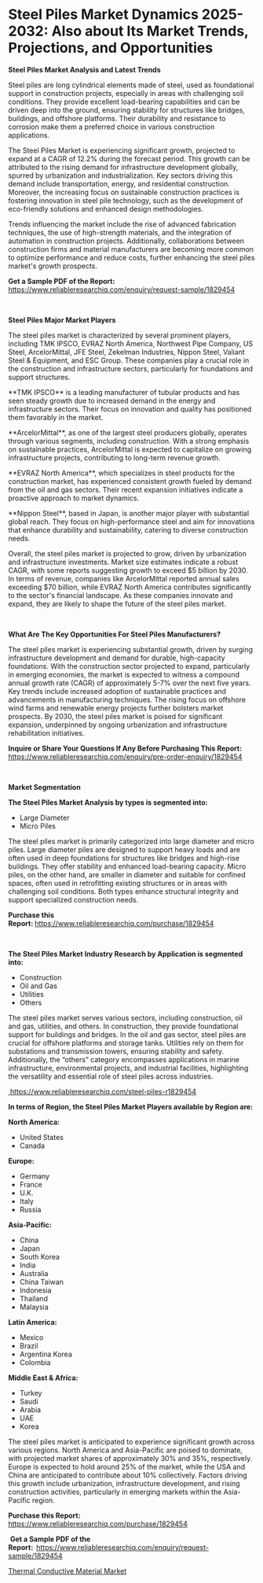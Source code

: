 <p><h1>Steel Piles Market Dynamics 2025-2032: Also about Its Market Trends, Projections, and Opportunities</h1></p><p><strong>Steel Piles Market Analysis and Latest Trends</strong></p>
<p><p>Steel piles are long cylindrical elements made of steel, used as foundational support in construction projects, especially in areas with challenging soil conditions. They provide excellent load-bearing capabilities and can be driven deep into the ground, ensuring stability for structures like bridges, buildings, and offshore platforms. Their durability and resistance to corrosion make them a preferred choice in various construction applications.</p><p>The Steel Piles Market is experiencing significant growth, projected to expand at a CAGR of 12.2% during the forecast period. This growth can be attributed to the rising demand for infrastructure development globally, spurred by urbanization and industrialization. Key sectors driving this demand include transportation, energy, and residential construction. Moreover, the increasing focus on sustainable construction practices is fostering innovation in steel pile technology, such as the development of eco-friendly solutions and enhanced design methodologies.</p><p>Trends influencing the market include the rise of advanced fabrication techniques, the use of high-strength materials, and the integration of automation in construction projects. Additionally, collaborations between construction firms and material manufacturers are becoming more common to optimize performance and reduce costs, further enhancing the steel piles market's growth prospects.</p></p>
<p><strong>Get a Sample PDF of the Report:&nbsp;</strong> <a href="https://www.reliableresearchiq.com/enquiry/request-sample/1829454?utm_campaign=3068&utm_medium=2&utm_source=Github&utm_content=ia&utm_term=01042025&utm_id=steel-piles">https://www.reliableresearchiq.com/enquiry/request-sample/1829454</a></p>
<p>&nbsp;</p>
<p><strong>Steel Piles Major Market Players</strong></p>
<p><p>The steel piles market is characterized by several prominent players, including TMK IPSCO, EVRAZ North America, Northwest Pipe Company, US Steel, ArcelorMittal, JFE Steel, Zekelman Industries, Nippon Steel, Valiant Steel & Equipment, and ESC Group. These companies play a crucial role in the construction and infrastructure sectors, particularly for foundations and support structures.</p><p>**TMK IPSCO** is a leading manufacturer of tubular products and has seen steady growth due to increased demand in the energy and infrastructure sectors. Their focus on innovation and quality has positioned them favorably in the market.</p><p>**ArcelorMittal**, as one of the largest steel producers globally, operates through various segments, including construction. With a strong emphasis on sustainable practices, ArcelorMittal is expected to capitalize on growing infrastructure projects, contributing to long-term revenue growth.</p><p>**EVRAZ North America**, which specializes in steel products for the construction market, has experienced consistent growth fueled by demand from the oil and gas sectors. Their recent expansion initiatives indicate a proactive approach to market dynamics.</p><p>**Nippon Steel**, based in Japan, is another major player with substantial global reach. They focus on high-performance steel and aim for innovations that enhance durability and sustainability, catering to diverse construction needs.</p><p>Overall, the steel piles market is projected to grow, driven by urbanization and infrastructure investments. Market size estimates indicate a robust CAGR, with some reports suggesting growth to exceed $5 billion by 2030. In terms of revenue, companies like ArcelorMittal reported annual sales exceeding $70 billion, while EVRAZ North America contributes significantly to the sector's financial landscape. As these companies innovate and expand, they are likely to shape the future of the steel piles market.</p></p>
<p>&nbsp;</p>
<p><strong>What Are The Key Opportunities For Steel Piles Manufacturers?</strong></p>
<p><p>The steel piles market is experiencing substantial growth, driven by surging infrastructure development and demand for durable, high-capacity foundations. With the construction sector projected to expand, particularly in emerging economies, the market is expected to witness a compound annual growth rate (CAGR) of approximately 5-7% over the next five years. Key trends include increased adoption of sustainable practices and advancements in manufacturing techniques. The rising focus on offshore wind farms and renewable energy projects further bolsters market prospects. By 2030, the steel piles market is poised for significant expansion, underpinned by ongoing urbanization and infrastructure rehabilitation initiatives.</p></p>
<p><strong>Inquire or Share Your Questions If Any Before Purchasing This Report:</strong> <a href="https://www.reliableresearchiq.com/enquiry/pre-order-enquiry/1829454?utm_campaign=3068&utm_medium=2&utm_source=Github&utm_content=ia&utm_term=01042025&utm_id=steel-piles">https://www.reliableresearchiq.com/enquiry/pre-order-enquiry/1829454</a></p>
<p>&nbsp;</p>
<p><strong>Market Segmentation</strong></p>
<p><strong>The Steel Piles Market Analysis by types is segmented into:</strong></p>
<p><ul><li>Large Diameter</li><li>Micro Piles</li></ul></p>
<p><p>The steel piles market is primarily categorized into large diameter and micro piles. Large diameter piles are designed to support heavy loads and are often used in deep foundations for structures like bridges and high-rise buildings. They offer stability and enhanced load-bearing capacity. Micro piles, on the other hand, are smaller in diameter and suitable for confined spaces, often used in retrofitting existing structures or in areas with challenging soil conditions. Both types enhance structural integrity and support specialized construction needs.</p></p>
<p><strong>Purchase this Report:&nbsp;</strong><a href="https://www.reliableresearchiq.com/purchase/1829454?utm_campaign=3068&utm_medium=2&utm_source=Github&utm_content=ia&utm_term=01042025&utm_id=steel-piles">https://www.reliableresearchiq.com/purchase/1829454</a></p>
<p>&nbsp;</p>
<p><strong>The Steel Piles Market Industry Research by Application is segmented into:</strong></p>
<p><ul><li>Construction</li><li>Oil and Gas</li><li>Utilities</li><li>Others</li></ul></p>
<p><p>The steel piles market serves various sectors, including construction, oil and gas, utilities, and others. In construction, they provide foundational support for buildings and bridges. In the oil and gas sector, steel piles are crucial for offshore platforms and storage tanks. Utilities rely on them for substations and transmission towers, ensuring stability and safety. Additionally, the “others” category encompasses applications in marine infrastructure, environmental projects, and industrial facilities, highlighting the versatility and essential role of steel piles across industries.</p></p>
<p><a href="https://www.reliableresearchiq.com/steel-piles-r1829454?utm_campaign=3068&utm_medium=2&utm_source=Github&utm_content=ia&utm_term=01042025&utm_id=steel-piles">&nbsp;https://www.reliableresearchiq.com/steel-piles-r1829454</a></p>
<p><strong>In terms of Region, the Steel Piles Market Players available by Region are:</strong></p>
<p>
    <p> <strong> North America: </strong>
        <ul>
            <li>United States</li>
            <li>Canada</li>
        </ul>
        </p> 
    <p> <strong> Europe: </strong>
        <ul>
            <li>Germany</li>
            <li>France</li>
            <li>U.K.</li>
            <li>Italy</li>
            <li>Russia</li>
        </ul>
        </p> 
    <p> <strong> Asia-Pacific: </strong>
        <ul>
            <li>China</li>
            <li>Japan</li>
            <li>South Korea</li>
            <li>India</li>
            <li>Australia</li>
            <li>China Taiwan</li>
            <li>Indonesia</li>
            <li>Thailand</li>
            <li>Malaysia</li>
        </ul>
        </p> 
    <p> <strong> Latin America: </strong>
        <ul>
            <li>Mexico</li>
            <li>Brazil</li>
            <li>Argentina Korea</li>
            <li>Colombia</li>
        </ul>
        </p> 
    <p> <strong> Middle East & Africa: </strong>
        <ul>
            <li>Turkey</li>
            <li>Saudi</li>
            <li>Arabia</li>
            <li>UAE</li>
            <li>Korea</li>
        </ul>
    </p>
    </p>
<p><p>The steel piles market is anticipated to experience significant growth across various regions. North America and Asia-Pacific are poised to dominate, with projected market shares of approximately 30% and 35%, respectively. Europe is expected to hold around 25% of the market, while the USA and China are anticipated to contribute about 10% collectively. Factors driving this growth include urbanization, infrastructure development, and rising construction activities, particularly in emerging markets within the Asia-Pacific region.</p></p>
<p><strong>Purchase this Report: </strong><a href="https://www.reliableresearchiq.com/purchase/1829454?utm_campaign=3068&utm_medium=2&utm_source=Github&utm_content=ia&utm_term=01042025&utm_id=steel-piles">https://www.reliableresearchiq.com/purchase/1829454</a></p>
<p>&nbsp;<strong>Get a Sample PDF of the Report:&nbsp;&nbsp;</strong><a href="https://www.reliableresearchiq.com/enquiry/request-sample/1829454?utm_campaign=3068&utm_medium=2&utm_source=Github&utm_content=ia&utm_term=01042025&utm_id=steel-piles">https://www.reliableresearchiq.com/enquiry/request-sample/1829454</a></p>
<p><strong></strong></p>
<p><p><a href="https://github.com/miottaredlin79/Market-Research-Report-List-1/blob/main/thermal-conductive-material-market.md?utm_campaign=3068&utm_medium=2&utm_source=Github&utm_content=ia&utm_term=01042025&utm_id=steel-piles">Thermal Conductive Material Market</a></p></p>